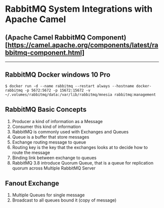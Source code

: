 # RabbitMQ System Integrations with Apache Camel

## (Apache Camel RabbitMQ Component)[https://camel.apache.org/components/latest/rabbitmq-component.html]
---

## RabbitMQ Docker windows 10 Pro
```
$ docker run -d --name rabbitmq --restart always --hostname docker-rabbitmq -p 5672:5672 -p 15672:15672 -v ~/.volumes/rabbitmq/data:/var/lib/rabbitmq/mnesia rabbitmq:management
```
## RabbitMQ Basic Concepts

1. Producer a kind of information as a Message
2. Consumer this kind of information
3. RabbitMQ is commonly used with Exchanges and Queues
4. Queue is a buffer that store messages
5. Exchange routing message to queue
6. Routing key is the key that the exchanges looks at to decide how to route the message
7. Binding link between exchange to queues
8. RabbitMQ 3.8 introduce Quorum Queue, that is a queue for replication quorum across Multiple RabbitMQ Server

## Fanout Exchange
1. Multiple Queues for single message
2. Broadcast to all queues bound it (copy of message)


